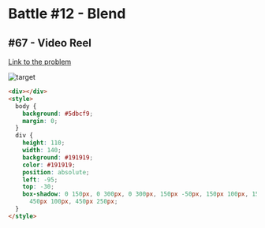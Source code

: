 # Battle #12 - Blend

## #67 - Video Reel

[Link to the problem](https://cssbattle.dev/play/67)

![target](https://cssbattle.dev/targets/67.png)

```html
<div></div>
<style>
  body {
    background: #5dbcf9;
    margin: 0;
  }
  div {
    height: 110;
    width: 140;
    background: #191919;
    color: #191919;
    position: absolute;
    left: -95;
    top: -30;
    box-shadow: 0 150px, 0 300px, 0 300px, 150px -50px, 150px 100px, 150px 250px, 300px 0, 300px 150px, 300px 300px, 450px -50px,
      450px 100px, 450px 250px;
  }
</style>
```
